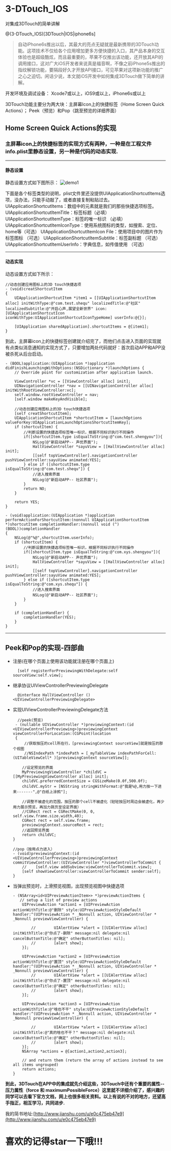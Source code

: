 # 3-DTouch_IOS
对集成3DTouch的简单讲解

@(3-DTouch_IOS)[3DTouch|IOS|iphone6s]

> 自动iPhone6s推出以后，其最大的亮点无疑就是最新携带的3DTouch功能。这项技术不仅给各个应用增加更多方便快捷的入口，其产品本身的交互体验也是超级酷炫，而且最重要的，苹果不仅推出该功能，还开放其API的调用接口，这对广大iOS开发者来说真是福音啊，不像之前iPhone5s推出的指纹解锁功能，要隔段好久才开放API接口，可见苹果对这项新功能的推广之心之迫切。闲话少说，本文就iOS开发中如何集成3DTouch做下简单的讲解。

开发环境及调试设备：
Xcode7或以上，iOS9或以上，iPhone6s或以上

3DTouch功能主要分为两大块：主屏幕Icon上的快捷标签（Home Screen Quick Actions）； Peek（预览）和Pop（跳至预览的详细界面）

## Home Screen Quick Actions的实现</br>
### 主屏幕icon上的快捷标签的实现方式有两种，一种是在工程文件info.plist里静态设置，另一种是代码的动态实现.
-------------
#### 静态设置</br>
静态设置方式如下图所示：
![demo1](/resouse/demo.png)

下面是各个标签类型的说明，plist文件里还没提供UIApplicationShortcutItems选项，没办法，只能手动敲了，或者直接复制粘贴过去。
UIApplicationShortcutItems：数组中的元素就是我们的那些快捷选项标签。
UIApplicationShortcutItemTitle：标签标题（必填）
UIApplicationShortcutItemType：标签的唯一标识 （必填）
UIApplicationShortcutItemIconType：使用系统图标的类型，如搜索、定位、home等（可选）
UIApplicationShortcutItemIcon File：使用项目中的图片作为标签图标 （可选）
UIApplicationShortcutItemSubtitle：标签副标题 （可选）
UIApplicationShortcutItemUserInfo：字典信息，如传值使用 （可选）

--------------

#### 动态实现
动态设置方式如下所示：</br>

    //动态创建应用图标上的3D touch快捷选项
    - (void)creatShortcutItem
    {
        UIApplicationShortcutItem *item1 = [[UIApplicationShortcutItem alloc] initWithType:@"com.test.shequ" localizedTitle:@"社区" localizedSubtitle:@"开启心声,展望全新世界" icon:[UIApplicationShortcutIcon iconWithType:UIApplicationShortcutIconTypeHome] userInfo:@{}];
        
        [UIApplication sharedApplication].shortcutItems = @[item1];
    }

到此，主屏幕icon上的快捷标签创建就介绍完了，而他们点击进入页面的实现就有点类似消息通知的实现方式了，只要增加两处代码就好：首次启动APP和APP没被杀死从后台启动。

    - (BOOL)application:(UIApplication *)application didFinishLaunchingWithOptions:(NSDictionary *)launchOptions {
        // Override point for customization after application launch.
        
        ViewController *vc = [[ViewController alloc] init];
        UINavigationController *nav = [[UINavigationController alloc] initWithRootViewController:vc];
        self.window.rootViewController = nav;
        [self.window makeKeyAndVisible];
        
        //动态创建应用图标上的3D touch快捷选项
        [self creatShortcutItem];
        UIApplicationShortcutItem *shortcutItem = [launchOptions valueForKey:UIApplicationLaunchOptionsShortcutItemKey];
        if (shortcutItem) {
            //判断设置的快捷选项标签唯一标识，根据不同标识执行不同操作
            if([shortcutItem.type isEqualToString:@"com.test.shengyou"]){
                NSLog(@"新启动APP-- 声优界面");
                HallViewController *sayuView = [[HallViewController alloc] init];
                [[self topViewController].navigationController pushViewController:sayuView animated:YES];
            } else if ([shortcutItem.type isEqualToString:@"com.test.shequ"]) {
                //进入搜索界面
                NSLog(@"新启动APP-- 社区界面");
            }
            return NO;
        }
        
        return YES;
    }
    
    - (void)application:(UIApplication *)application performActionForShortcutItem:(nonnull UIApplicationShortcutItem *)shortcutItem completionHandler:(nonnull void (^)(BOOL))completionHandler
    {
        NSLog(@"%@",shortcutItem.userInfo);
        if (shortcutItem) {
            //判断设置的快捷选项标签唯一标识，根据不同标识执行不同操作
            if([shortcutItem.type isEqualToString:@"com.xys.shengyou"]){
                NSLog(@"新启动APP-- 声优界面");
                HallViewController *sayuView = [[HallViewController alloc] init];
                [[self topViewController].navigationController pushViewController:sayuView animated:YES];
            } else if ([shortcutItem.type isEqualToString:@"com.xys.shequ"]) {
                //进入搜索界面
                NSLog(@"新启动APP-- 社区界面");
            }
        }
        
        if (completionHandler) {
            completionHandler(YES);
        }
    }

----------------

## Peek和Pop的实现-四部曲
* 注册(在哪个页面上使用该功能就注册在哪个页面上)



        [self registerForPreviewingWithDelegate:self sourceView:self.view];



* 继承协议UIViewControllerPreviewingDelegate

        @interface HallViewController ()<UIViewControllerPreviewingDelegate>

* 实现UIViewControllerPreviewingDelegate方法

        //peek(预览)
       - (nullable UIViewController *)previewingContext:(id <UIViewControllerPreviewing>)previewingContext viewControllerForLocation:(CGPoint)location
       {
           //获取按压的cell所在行，[previewingContext sourceView]就是按压的那个视图
           //NSIndexPath *indexPath = [_myTableView indexPathForCell:(UITableViewCell* )[previewingContext sourceView]];

          //设定预览的界面
          MyPreviewingViewController *childVC = [[MyPreviewingViewController alloc] init];
          childVC.preferredContentSize = CGSizeMake(0.0f,500.0f);
          childVC.myStr = [NSString stringWithFormat:@"我是%@,用力按一下进来-------",@"白纸上涂鸦"];

          //调整不被虚化的范围，按压的那个cell不被虚化（轻轻按压时周边会被虚化，再少用力展示预览，再加力跳页至设定界面）
          //CGRect rect = CGRectMake(0, 0, self.view.frame.size.width,40);
          CGRect rect = self.view.frame;
          previewingContext.sourceRect = rect;
          //返回预览界面
          return childVC;
      }

      //pop（按用点力进入）
      - (void)previewingContext:(id <UIViewControllerPreviewing>)previewingContext commitViewController:(UIViewController *)viewControllerToCommit {
          //    [self.view addSubview:viewControllerToCommit.view];
          [self showViewController:viewControllerToCommit sender:self];
      }


* 当弹出预览时，上滑预览视图，出现预览视图中快捷选项

      - (NSArray<id<UIPreviewActionItem>> *)previewActionItems {
         // setup a list of preview actions
          UIPreviewAction *action1 = [UIPreviewAction actionWithTitle:@"删除" style:UIPreviewActionStyleDefault handler:^(UIPreviewAction * _Nonnull action, UIViewController * _Nonnull previewViewController) {

              //        UIAlertView *alert = [[UIAlertView alloc] initWithTitle:@"你点了-删除" message:nil delegate:nil cancelButtonTitle:@"确定" otherButtonTitles: nil];
              //        [alert show];
          }];

          UIPreviewAction *action2 = [UIPreviewAction actionWithTitle:@"置顶" style:UIPreviewActionStyleDefault handler:^(UIPreviewAction * _Nonnull action, UIViewController * _Nonnull previewViewController) {
              //        UIAlertView *alert = [[UIAlertView alloc] initWithTitle:@"你点了-置顶" message:nil delegate:nil cancelButtonTitle:@"确定" otherButtonTitles: nil];
              //        [alert show];
          }];

          UIPreviewAction *action3 = [UIPreviewAction actionWithTitle:@"啥也不干" style:UIPreviewActionStyleDefault handler:^(UIPreviewAction * _Nonnull action, UIViewController * _Nonnull previewViewController) {

              //        UIAlertView *alert = [[UIAlertView alloc] initWithTitle:@"真的啥也不干？" message:nil delegate:nil cancelButtonTitle:@"确定" otherButtonTitles: nil];
              //        [alert show];
          }];
          NSArray *actions = @[action1,action2,action3];

          // and return them (return the array of actions instead to see all items ungrouped)
          return actions;
      }


__到此，3DTouch在APP中的集成就先介绍这些，3DTouch中还有个重要的属性--压力属性（force 和 maximumPossibleForce）这里就不详细介绍了，感兴趣的同学可以去看下官方文档，网上也很多相关资料。以上有说的不对的地方，还望高手指正，相互学习，共同进步.__

我的简书地址:[http://www.jianshu.com/u/e0c475eb47e9](http://www.jianshu.com/u/e0c475eb47e9)</br>
# 喜欢的记得star一下哦!!!

